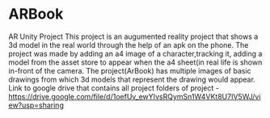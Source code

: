# ARBook
AR Unity Project
This project is an augumented reality project that shows a 3d model in the real world through the help of an apk on the phone. The project was made by adding an a4 image of a character,tracking it, adding a model from the asset store to appear when the a4 sheet(in real life is shown in-front of the camera. The project(ArBook) has multiple images of basic drawings from which 3d models that represent the drawing would appear. Link to google drive that contains all project folders of project - https://drive.google.com/file/d/1oefUv_ewYIvsRQymSn1W4VKt8U7IV5WJ/view?usp=sharing

